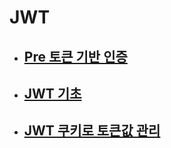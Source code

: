 # JWT

- ## [Pre 토큰 기반 인증](./토큰_기반_인증.md)
- ## [JWT 기초](JWT_기초.md)
- ## [JWT 쿠키로 토큰값 관리](./JWT_쿠키_관리.md)
